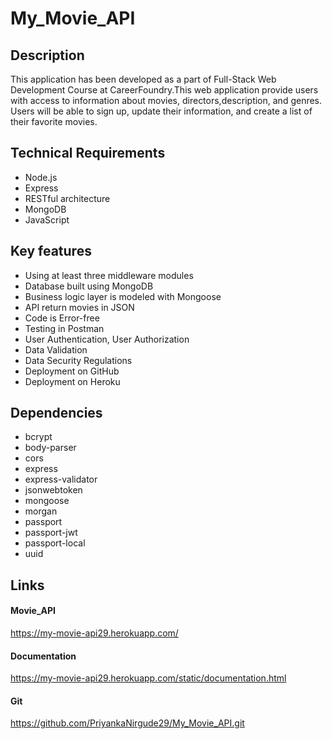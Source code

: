 # My_Movie_API

## Description

This application has been developed as a part of Full-Stack Web Development Course at CareerFoundry.This web application provide users with access to information about movies, directors,description, and genres. Users will be able to sign up, update their information, and create a list of their favorite movies.

## Technical Requirements

* Node.js
* Express
* RESTful architecture
* MongoDB
* JavaScript

## Key features

* Using at least three middleware modules
* Database built using MongoDB
* Business logic layer is modeled with Mongoose
* API return movies in JSON
* Code is Error-free
* Testing in Postman
* User Authentication, User Authorization
* Data Validation
* Data Security Regulations
* Deployment on GitHub
* Deployment on Heroku

## Dependencies

* bcrypt
* body-parser
* cors
* express
* express-validator
* jsonwebtoken
* mongoose
* morgan
* passport
* passport-jwt
* passport-local
* uuid

## Links

#### Movie_API
https://my-movie-api29.herokuapp.com/

#### Documentation
https://my-movie-api29.herokuapp.com/static/documentation.html

#### Git
https://github.com/PriyankaNirgude29/My_Movie_API.git
